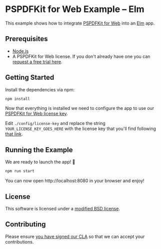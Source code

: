 # PSPDFKit for Web Example – Elm

This example shows how to integrate [PSPDFKit for Web](https://pspdfkit.com/web/) into an [Elm](https://elm-lang.org/) app.

## Prerequisites

- [Node.js](http://nodejs.org/)
- A PSPDFKit for Web license. If you don't already have one
  you can [request a free trial here](https://pspdfkit.com/try/).

## Getting Started

Install the dependencies via npm:

```bash
npm install
```

Now that everything is installed we need to configure the app to use our [PSPDFKit for Web license key](https://pspdfkit.com/guides/web/current/standalone/integration).

Edit `./config/license-key` and replace the string `YOUR_LICENSE_KEY_GOES_HERE` with the license key that you'll find following [that link](<(https://pspdfkit.com/guides/web/current/standalone/integration)>).

## Running the Example

We are ready to launch the app! 🎉

```bash
npm run start
```

You can now open http://localhost:8080 in your browser and enjoy!

## License

This software is licensed under a [modified BSD license](LICENSE).

## Contributing

Please ensure
[you have signed our CLA](https://pspdfkit.com/guides/web/current/miscellaneous/contributing/) so that we can
accept your contributions.
